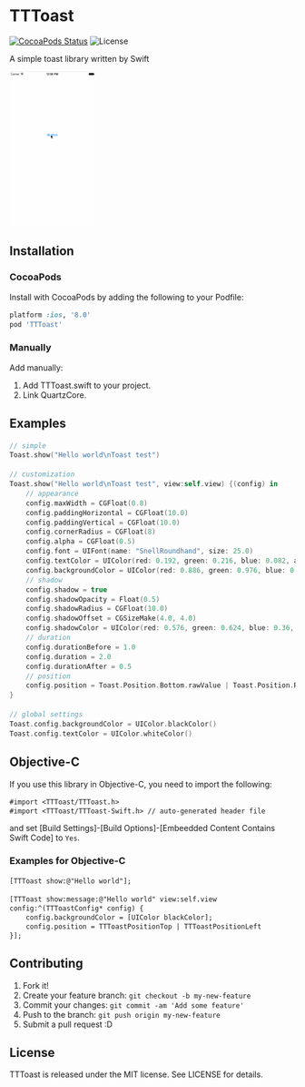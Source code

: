 # TTToast

[![CocoaPods Status](https://cocoapod-badges.herokuapp.com/v/TTToast/badge.png)](https://cocoapods.org/?q=tttoast)
![License](https://cocoapod-badges.herokuapp.com/l/TTToast/badge.png)

A simple toast library written by Swift

<a target="_blank" href="https://raw.githubusercontent.com/tattn/TTToast/assets/tttoast.gif">
<img width="30%" height="30%" alt="TTToast" src="https://raw.githubusercontent.com/tattn/TTToast/assets/tttoast.gif"></a>

## Installation

### CocoaPods
Install with CocoaPods by adding the following to your Podfile:
```ruby
platform :ios, '8.0'
pod 'TTToast'
```

### Manually
Add manually:

1. Add TTToast.swift to your project.
2. Link QuartzCore.

## Examples

```swift
// simple
Toast.show("Hello world\nToast test")

// customization
Toast.show("Hello world\nToast test", view:self.view) {(config) in
    // appearance
    config.maxWidth = CGFloat(0.8)
    config.paddingHorizontal = CGFloat(10.0)
    config.paddingVertical = CGFloat(10.0)
    config.cornerRadius = CGFloat(8)
    config.alpha = CGFloat(0.5)
    config.font = UIFont(name: "SnellRoundhand", size: 25.0)
    config.textColor = UIColor(red: 0.192, green: 0.216, blue: 0.082, alpha: 1.0)
    config.backgroundColor = UIColor(red: 0.886, green: 0.976, blue: 0.72, alpha: 1.0)
    // shadow
    config.shadow = true
    config.shadowOpacity = Float(0.5)
    config.shadowRadius = CGFloat(10.0)
    config.shadowOffset = CGSizeMake(4.0, 4.0)
    config.shadowColor = UIColor(red: 0.576, green: 0.624, blue: 0.36, alpha: 1.0).CGColor
    // duration
    config.durationBefore = 1.0
    config.duration = 2.0
    config.durationAfter = 0.5
    // position
    config.position = Toast.Position.Bottom.rawValue | Toast.Position.Right.rawValue
}

// global settings
Toast.config.backgroundColor = UIColor.blackColor()
Toast.config.textColor = UIColor.whiteColor()
```

## Objective-C

If you use this library in Objective-C, you need to import the following:

```objc
#import <TTToast/TTToast.h>
#import <TTToast/TTToast-Swift.h> // auto-generated header file
```

and set [Build Settings]-[Build Options]-[Embeedded Content Contains Swift Code] to `Yes`.

### Examples for Objective-C

```objc
[TTToast show:@"Hello world"];

[TTToast show:message:@"Hello world" view:self.view config:^(TTToastConfig* config) {
	config.backgroundColor = [UIColor blackColor];
	config.position = TTToastPositionTop | TTToastPositionLeft
}];
```


## Contributing

1. Fork it!
2. Create your feature branch: `git checkout -b my-new-feature`
3. Commit your changes: `git commit -am 'Add some feature'`
4. Push to the branch: `git push origin my-new-feature`
5. Submit a pull request :D

## License

TTToast is released under the MIT license. See LICENSE for details.
